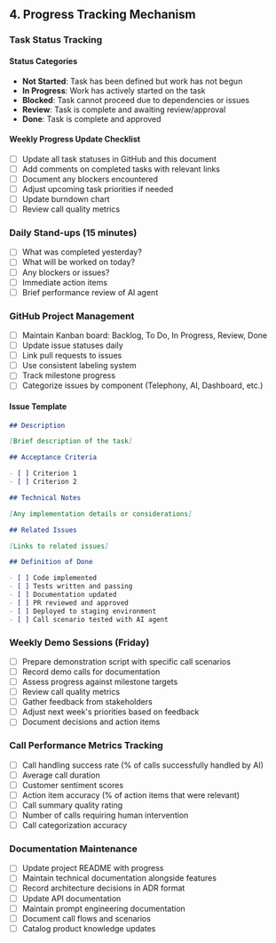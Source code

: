 ## 4. Progress Tracking Mechanism

### Task Status Tracking

#### Status Categories

- **Not Started**: Task has been defined but work has not begun
- **In Progress**: Work has actively started on the task
- **Blocked**: Task cannot proceed due to dependencies or issues
- **Review**: Task is complete and awaiting review/approval
- **Done**: Task is complete and approved

#### Weekly Progress Update Checklist

- [ ] Update all task statuses in GitHub and this document
- [ ] Add comments on completed tasks with relevant links
- [ ] Document any blockers encountered
- [ ] Adjust upcoming task priorities if needed
- [ ] Update burndown chart
- [ ] Review call quality metrics

### Daily Stand-ups (15 minutes)

- [ ] What was completed yesterday?
- [ ] What will be worked on today?
- [ ] Any blockers or issues?
- [ ] Immediate action items
- [ ] Brief performance review of AI agent

### GitHub Project Management

- [ ] Maintain Kanban board: Backlog, To Do, In Progress, Review, Done
- [ ] Update issue statuses daily
- [ ] Link pull requests to issues
- [ ] Use consistent labeling system
- [ ] Track milestone progress
- [ ] Categorize issues by component (Telephony, AI, Dashboard, etc.)

#### Issue Template

```markdown
## Description

[Brief description of the task]

## Acceptance Criteria

- [ ] Criterion 1
- [ ] Criterion 2

## Technical Notes

[Any implementation details or considerations]

## Related Issues

[Links to related issues]

## Definition of Done

- [ ] Code implemented
- [ ] Tests written and passing
- [ ] Documentation updated
- [ ] PR reviewed and approved
- [ ] Deployed to staging environment
- [ ] Call scenario tested with AI agent
```

### Weekly Demo Sessions (Friday)

- [ ] Prepare demonstration script with specific call scenarios
- [ ] Record demo calls for documentation
- [ ] Assess progress against milestone targets
- [ ] Review call quality metrics
- [ ] Gather feedback from stakeholders
- [ ] Adjust next week's priorities based on feedback
- [ ] Document decisions and action items

### Call Performance Metrics Tracking

- [ ] Call handling success rate (% of calls successfully handled by AI)
- [ ] Average call duration
- [ ] Customer sentiment scores
- [ ] Action item accuracy (% of action items that were relevant)
- [ ] Call summary quality rating
- [ ] Number of calls requiring human intervention
- [ ] Call categorization accuracy

### Documentation Maintenance

- [ ] Update project README with progress
- [ ] Maintain technical documentation alongside features
- [ ] Record architecture decisions in ADR format
- [ ] Update API documentation
- [ ] Maintain prompt engineering documentation
- [ ] Document call flows and scenarios
- [ ] Catalog product knowledge updates